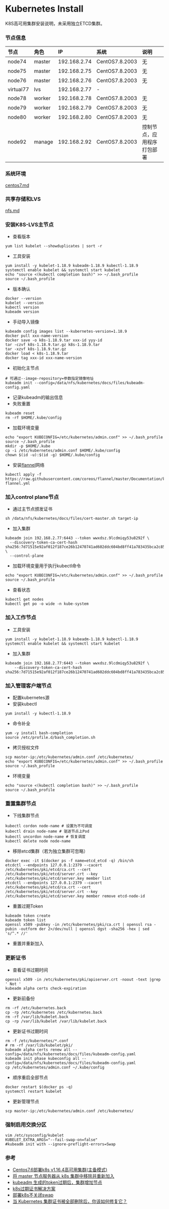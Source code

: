 # Kubernetes Install
K8S高可用集群安装说明，未采用独立ETCD集群。

### 节点信息
| 节点 | 角色 | IP | 系统 | 说明 |
| :----- | :----- | :----- | :----- | :----- |
| node74 | master | 192.168.2.74 | CentOS7.8.2003 | 无 |
| node75 | master | 192.168.2.75 | CentOS7.8.2003 | 无 |
| node76 | master | 192.168.2.76 | CentOS7.8.2003 | 无 |
| virtual77 | lvs | 192.168.2.77 | - |
| node78 | worker | 192.168.2.78 | CentOS7.8.2003 | 无 |
| node79 | worker | 192.168.2.79 | CentOS7.8.2003 | 无 |
| node80 | worker | 192.168.2.80 | CentOS7.8.2003 | 无 |
| node92 | manage | 192.168.2.92 | CentOS7.8.2003 | 控制节点，应用程序打包部署 |

### 系统环境
[centos7.md](./centos7.md)

### 共享存储和LVS
[nfs.md](./nfs.md)

### 安装K8S-LVS主节点
- 查看版本
```
yum list kubelet --showduplicates | sort -r
```
- 工具安装
```
yum install -y kubelet-1.18.9 kubeadm-1.18.9 kubectl-1.18.9
systemctl enable kubelet && systemctl start kubelet
echo "source <(kubectl completion bash)" >> ~/.bash_profile
source ~/.bash_profile
```
- 版本确认
```
docker --version
kubelet --version
kubectl version
kubeadm version
```
- 手动导入镜像
```
kubeadm config images list --kubernetes-version=1.18.9
docker pull xxx-name-version
docker save -o k8s-1.18.9.tar xxx-id yyy-id
tar -czvf k8s-1.18.9.tar.gz k8s-1.18.9.tar
tar -xzvf k8s-1.18.9.tar.gz
docker load < k8s-1.18.9.tar
docker tag xxx-id xxx-name-version
```
- 初始化主节点
```
# 可通过--image-repository=参数指定镜像地址
kubeadm init --config=/data/nfs/kubernetes/docs/files/kubeadm-config.yaml
```
- 记录kubeadm的输出信息
- 失败重置
```
kubeadm reset
rm -rf $HOME/.kube/config
```
- 加载环境变量
```
echo "export KUBECONFIG=/etc/kubernetes/admin.conf" >> ~/.bash_profile
source ~/.bash_profile
mkdir -p $HOME/.kube
cp -i /etc/kubernetes/admin.conf $HOME/.kube/config
chown $(id -u):$(id -g) $HOME/.kube/config
```
- 安装[flannel](https://github.com/coreos/flannel/)网络
```
kubectl apply -f https://raw.githubusercontent.com/coreos/flannel/master/Documentation/kube-flannel.yml
```

### 加入control plane节点
- 通过主节点颁发证书
```
sh /data/nfs/kubernetes/docs/files/cert-master.sh target-ip
```
- 加入集群
```
kubeadm join 192.168.2.77:6443 --token wwxdsz.9lcdmiqy53u8292f \
  --discovery-token-ca-cert-hash sha256:7d71515e92af012f187ce26b12470741ad602ddc604bd8ff41a783435bca2c85 \
  --control-plane 
```
- 加载环境变量用于执行kubectl命令
```
echo "export KUBECONFIG=/etc/kubernetes/admin.conf" >> ~/.bash_profile
source ~/.bash_profile
```
- 查看状态
```
kubectl get nodes
kubectl get po -o wide -n kube-system
```

### 加入工作节点
- 工具安装
```
yum install -y kubelet-1.18.9 kubeadm-1.18.9 kubectl-1.18.9
systemctl enable kubelet && systemctl start kubelet
```
- 加入集群
```
kubeadm join 192.168.2.77:6443 --token wwxdsz.9lcdmiqy53u8292f \
    --discovery-token-ca-cert-hash sha256:7d71515e92af012f187ce26b12470741ad602ddc604bd8ff41a783435bca2c85
```

### 加入管理客户端节点
- 配置kubernetes源
- 安装kubectl
```
yum install -y kubectl-1.18.9
```
- 命令补全
```
yum -y install bash-completion
source /etc/profile.d/bash_completion.sh
```
- 拷贝授权文件
```
scp master-ip:/etc/kubernetes/admin.conf /etc/kubernetes/
echo "export KUBECONFIG=/etc/kubernetes/admin.conf" >> ~/.bash_profile
source ~/.bash_profile
```
- 环境变量
```
echo "source <(kubectl completion bash)" >> ~/.bash_profile
source ~/.bash_profile
```

### 重置集群节点
- 下线集群节点
```
kubectl cordon node-name # 设置为不可调度
kubectl drain node-name # 驱逐节点上Pod
kubectl uncordon node-name # 恢复调度
kubectl delete node node-name
```
- 移除etcd集群（若为独立集群可忽略）
```
docker exec -it $(docker ps -f name=etcd_etcd -q) /bin/sh
etcdctl --endpoints 127.0.0.1:2379 --cacert /etc/kubernetes/pki/etcd/ca.crt --cert /etc/kubernetes/pki/etcd/server.crt --key /etc/kubernetes/pki/etcd/server.key member list
etcdctl --endpoints 127.0.0.1:2379 --cacert /etc/kubernetes/pki/etcd/ca.crt --cert /etc/kubernetes/pki/etcd/server.crt --key /etc/kubernetes/pki/etcd/server.key member remove etcd-node-id
```
- 重置过期Token
```
kubeadm token create
kubeadm token list
openssl x509 -pubkey -in /etc/kubernetes/pki/ca.crt | openssl rsa -pubin -outform der 2>/dev/null | openssl dgst -sha256 -hex | sed 's/^.* //'
```
- 重置并重新加入

### 更新证书
- 查看证书过期时间
```
openssl x509 -in /etc/kubernetes/pki/apiserver.crt -noout -text |grep ' Not '
kubeadm alpha certs check-expiration
```
- 更新前备份
```
rm -rf /etc/kubernetes.back
cp -rp /etc/kubernetes /etc/kubernetes.back
rm -rf /var/lib/kubelet.back
cp -rp /var/lib/kubelet /var/lib/kubelet.back
```
- 更新证书过期时间
```
rm -f /etc/kubernetes/*.conf
# rm -rf /var/lib/kubelet/pki/
kubeadm alpha certs renew all --config=/data/nfs/kubernetes/docs/files/kubeadm-config.yaml
kubeadm init phase kubeconfig all --config=/data/nfs/kubernetes/docs/files/kubeadm-config.yaml
cp /etc/kubernetes/admin.conf ~/.kube/config
```
- 顺序重启全部节点
```
docker restart $(docker ps -q)
systemctl restart kubelet
```
- 更新管理节点
```
scp master-ip:/etc/kubernetes/admin.conf /etc/kubernetes/
```

### 强制启用交换分区
```
vim /etc/sysconfig/kubelet
KUBELET_EXTRA_ARGS="--fail-swap-on=false"
#kubeadm init with --ignore-preflight-errors=Swap
```

### 参考
- [Centos7.6部署k8s v1.16.4高可用集群(主备模式)](https://www.kubernetes.org.cn/6632.html)
- [将 master 节点服务器从 k8s 集群中移除并重新加入](https://www.cnblogs.com/dudu/p/12173867.html)
- [kubeadm 生成的token过期后，集群增加节点](https://blog.csdn.net/mailjoin/article/details/79686934)
- [k8s过期证书解决方案](https://blog.51cto.com/zyxjohn/2471985)
- [部署k8s不关闭swap](https://blog.csdn.net/qq_42362811/article/details/103362514)
- [当 Kubernetes 集群证书被全部删除后，你该如何修复它？](https://z.itpub.net/article/detail/75AC8916765D4CD9980915384D705E9F)
